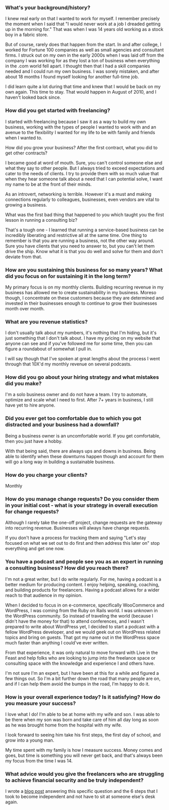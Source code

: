 ### What's your background/history?

I knew real early on that I wanted to work for myself. I remember precisely the moment when I said that "I would never work at a job I dreaded getting up in the morning for." That was when I was 14 years old working as a stock boy in a fabric store.

But of course, rarely does that happen from the start. In and after college, I worked for Fortune 100 companies as well as small agencies and consultant firms. I struck out on my own in the early 2000s when I was laid off from the company I was working for as they lost a ton of business when everything in the .com world fell apart. I thought then that I had a skill companies needed and I could run my own business. I was sorely mistaken, and after about 18 months I found myself looking for another full-time job. 

I did learn quite a lot during that time and knew that I would be back on my own again. This time to stay. That would happen in August of 2010, and I haven't looked back since.

### How did you get started with freelancing?

I started with freelancing because I saw it as a way to build my own business, working with the types of people I wanted to work with and an avenue to the flexibility I wanted for my life to be with family and friends when I wanted to.

How did you grow your business? After the first contract, what you did to get other contracts?

I became good at word of mouth. Sure, you can't control someone else and what they say to other people. But I always tried to exceed expectations and cater to the needs of clients. I try to provide them with so much value that when they hear someone talk about a need that I can potential solve, I want my name to be at the front of their minds.

As an introvert, networking is terrible. However it's a must and making connections regularly to colleagues, businesses, even vendors are vital to growing a business.

What was the first bad thing that happened to you which taught you the first lesson in running a consulting biz?

That's a tough one - I learned that running a service-based business can be incredibly liberating and restrictive all at the same time. One thing to remember is that you are running a business, not the other way around. Sure you have clients that you need to answer to, but you can't let them drive the ship. Know what it is that you do well and solve for them and don't deviate from that.

### How are you sustaining this business for so many years? What did you focus on for sustaining it in the long term?

My primary focus is on my monthly clients. Building recurring revenue in my business has allowed me to create sustainability in my business. Moreso though, I concentrate on these customers because they are determined and invested in their businesses enough to continue to grow their businesses month over month.

### What are you revenue statistics?

I don't usually talk about my numbers, it's nothing that I'm hiding, but it's just something that I don't talk about. I have my pricing on my website that anyone can see and if you've followed me for some time, then you can figure a roundabout of somewhat I pull in. 

I will say though that I've spoken at great lengths about the process I went through that 10X'd my monthly revenue on several podcasts.

### How did you go about your hiring strategy and what mistakes did you make?

I'm a solo business owner and do not have a team. I try to automate, optimize and scale what I need to first. After 7+ years in business, I still have yet to hire anyone.

### Did you ever get too comfortable due to which you got distracted and your business had a downfall?

Being a business owner is an uncomfortable world. If you get comfortable, then you just have a hobby. 

With that being said, there are always ups and downs in business. Being able to identify when these downturns happen though and account for them will go a long way in building a sustainable business.

### How do you charge your clients? 

Monthly

### How do you manage change requests? Do you consider them in your initial cost - what is your strategy in overall execution for change requests?

Although I rarely take the one-off project, change requests are the gateway into recurring revenue. Businesses will always have change requests.

If you don't have a process for tracking them and saying "Let's stay focused on what we set out to do first and then address this later on" stop everything and get one now.

### You have a podcast and people see you as an expert in running a consulting business? How did you reach there?

I'm not a great writer, but I do write regularly. For me, having a podcast is a better medium for producing content. I enjoy helping, speaking, coaching, and building products for freelancers. Having a podcast allows for a wider reach to that audience in my opinion.

When I decided to focus in on e-commerce, specifically WooCommerce and WordPress, I was coming from the Ruby on Rails world. I was unknown in the WordPress community. So instead of traveling the world (because I didn't have the money for that) to attend conferences, and I wasn't prepared to write about WordPress yet, I decided to start a podcast with a fellow WordPress developer, and we would geek out on WordPress related topics and bring on guests. That got my name out in the WordPress space much faster than anything I could've ever written.

From that experience, it was only natural to move forward with Live in the Feast and help folks who are looking to jump into the freelance space or consulting space with the knowledge and experience I and others have.

I'm not sure I'm an expert, but I have been at this for a while and figured a few things out. So I'm a bit further down the road that many people are on, and if I can help them avoid the bumps in the road, I'm happy to do it.

### How is your overall experience today? Is it satisfying? How do you measure your success?

I love what I do! I'm able to be at home with my wife and son. I was able to be there when my son was born and take care of him all day long as soon as he was brought home from the hospital with my wife.

I look forward to seeing him take his first steps, the first day of school, and grow into a young man.

My time spent with my family is how I measure success. Money comes and goes, but time is something you will never get back, and that's always been my focus from the time I was 14.

### What advice would you give the freelancers who are struggling to achieve financial security and be truly independent?

I wrote a [blog post](https://rezzz.com/how-to-start-freelancing-successfully/) answering this specific question and the 6 steps that I took to become independent and not have to sit at someone else's desk again.
